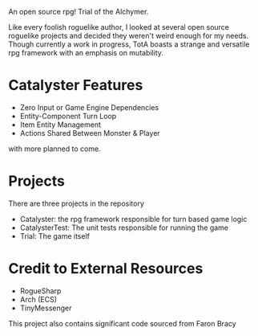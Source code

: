 An open source rpg! Trial of the Alchymer.

Like every foolish roguelike author, I looked at several open source roguelike projects and decided they weren't weird enough for my needs. Though currently a work in progress, TotA boasts a strange and versatile rpg framework with an emphasis on mutability.

# Catalyster Features
- Zero Input or Game Engine Dependencies
- Entity-Component Turn Loop
- Item Entity Management
- Actions Shared Between Monster & Player

with more planned to come.

# Projects
There are three projects in the repository
- Catalyster: the rpg framework responsible for turn based game logic
- CatalysterTest: The unit tests responsible for running the game
- Trial: The game itself

# Credit to External Resources
- RogueSharp
- Arch (ECS)
- TinyMessenger

This project also contains significant code sourced from Faron Bracy

